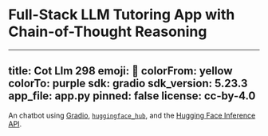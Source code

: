 # Full-Stack LLM Tutoring App with Chain-of-Thought Reasoning

---
title: Cot Llm 298
emoji: 💬
colorFrom: yellow
colorTo: purple
sdk: gradio
sdk_version: 5.23.3
app_file: app.py
pinned: false
license: cc-by-4.0
---

An chatbot using [Gradio](https://gradio.app), [`huggingface_hub`](https://huggingface.co/docs/huggingface_hub/v0.22.2/en/index), and the [Hugging Face Inference API](https://huggingface.co/docs/api-inference/index).
